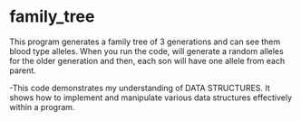 # family_tree

This program generates a family tree of 3 generations and can see them blood type alleles. When you run the code, will generate a random alleles for the older generation and then, each son will have one allele from each parent.

-This code demonstrates my understanding of DATA STRUCTURES. It shows how to implement and manipulate various data structures effectively within a program.
